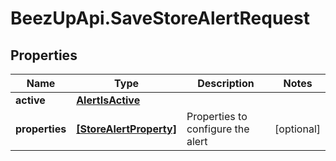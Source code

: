 # BeezUpApi.SaveStoreAlertRequest

## Properties
Name | Type | Description | Notes
------------ | ------------- | ------------- | -------------
**active** | [**AlertIsActive**](AlertIsActive.md) |  | 
**properties** | [**[StoreAlertProperty]**](StoreAlertProperty.md) | Properties to configure the alert | [optional] 


